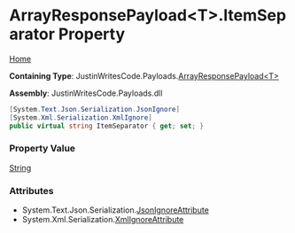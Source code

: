 # ArrayResponsePayload\<T\>\.ItemSeparator Property

[Home](../../../README.md)

**Containing Type**: JustinWritesCode\.Payloads\.[ArrayResponsePayload\<T\>](../README.md)

**Assembly**: JustinWritesCode\.Payloads\.dll

```csharp
[System.Text.Json.Serialization.JsonIgnore]
[System.Xml.Serialization.XmlIgnore]
public virtual string ItemSeparator { get; set; }
```

### Property Value

[String](https://docs.microsoft.com/en-us/dotnet/api/system.string)

### Attributes

* System\.Text\.Json\.Serialization\.[JsonIgnoreAttribute](https://docs.microsoft.com/en-us/dotnet/api/system.text.json.serialization.jsonignoreattribute)
* System\.Xml\.Serialization\.[XmlIgnoreAttribute](https://docs.microsoft.com/en-us/dotnet/api/system.xml.serialization.xmlignoreattribute)

